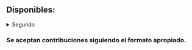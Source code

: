 ## Disponibles:
<details>
<summary> Segundo </summary>
<details>
<summary> Primer Cuatrimestre </summary>
  
- [Termodinámica](https://github.com/JixS4v/Apuntes/releases/download/latest/termo.pdf)
- [Métodos Matemáticos 2](https://github.com/JixS4v/Apuntes/releases/download/latest/mmat2.pdf)
- [Mecánica Analítica](https://github.com/JixS4v/Apuntes/releases/download/latest/meca.pdf)
</details>
<summary> Segundo Cuatrimestre </summary>
  - [Física Estadística](https://github.com/JixS4v/Apuntes/releases/download/latest/fest.pdf)
  - [Física de Fluidos](https://github.com/JixS4v/Apuntes/releases/download/latest/fluidos.pdf)
  - [Campos y Ondas](https://github.com/JixS4v/Apuntes/releases/download/latest/campos.pdf)
</details>
</details>

### Se aceptan contribuciones siguiendo el formato apropiado.
